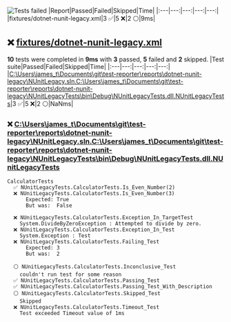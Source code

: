 ![Tests failed](https://img.shields.io/badge/tests-3%20passed%2C%205%20failed%2C%202%20skipped-critical)
|Report|Passed|Failed|Skipped|Time|
|:---|---:|---:|---:|---:|
|fixtures/dotnet-nunit-legacy.xml|3 ✅|5 ❌|2 ⚪|9ms|
## ❌ <a id="user-content-r0" href="#r0">fixtures/dotnet-nunit-legacy.xml</a>
**10** tests were completed in **9ms** with **3** passed, **5** failed and **2** skipped.
|Test suite|Passed|Failed|Skipped|Time|
|:---|---:|---:|---:|---:|
|[C:\Users\james_t\Documents\git\test-reporter\reports\dotnet-nunit-legacy\NUnitLegacy.sln.C:\Users\james_t\Documents\git\test-reporter\reports\dotnet-nunit-legacy\NUnitLegacyTests\bin\Debug\NUnitLegacyTests.dll.NUnitLegacyTests](#r0s0)|3 ✅|5 ❌|2 ⚪|NaNms|
### ❌ <a id="user-content-r0s0" href="#r0s0">C:\Users\james_t\Documents\git\test-reporter\reports\dotnet-nunit-legacy\NUnitLegacy.sln.C:\Users\james_t\Documents\git\test-reporter\reports\dotnet-nunit-legacy\NUnitLegacyTests\bin\Debug\NUnitLegacyTests.dll.NUnitLegacyTests</a>
```
CalculatorTests
  ✅ NUnitLegacyTests.CalculatorTests.Is_Even_Number(2)
  ❌ NUnitLegacyTests.CalculatorTests.Is_Even_Number(3)
	  Expected: True
	  But was:  False
	
  ❌ NUnitLegacyTests.CalculatorTests.Exception_In_TargetTest
	System.DivideByZeroException : Attempted to divide by zero.
  ❌ NUnitLegacyTests.CalculatorTests.Exception_In_Test
	System.Exception : Test
  ❌ NUnitLegacyTests.CalculatorTests.Failing_Test
	  Expected: 3
	  But was:  2
	
  ⚪ NUnitLegacyTests.CalculatorTests.Inconclusive_Test
	couldn't run test for some reason
  ✅ NUnitLegacyTests.CalculatorTests.Passing_Test
  ✅ NUnitLegacyTests.CalculatorTests.Passing_Test_With_Description
  ⚪ NUnitLegacyTests.CalculatorTests.Skipped_Test
	Skipped
  ❌ NUnitLegacyTests.CalculatorTests.Timeout_Test
	Test exceeded Timeout value of 1ms
```